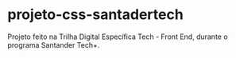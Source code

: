 # projeto-css-santadertech
Projeto feito na Trilha Digital Específica Tech - Front End, durante o programa Santander Tech+.
